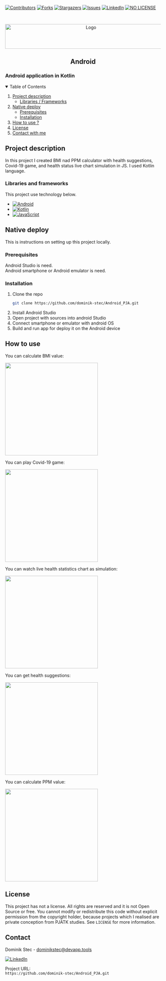 <!--
*** Thanks for checking out c. If you have a suggestion
*** that would make this better, please fork the repo and create a pull request
*** or simply open an issue with the tag "enhancement".
*** Thanks again! Now go create something AMAZING! :D
-->

<!-- PROJECT SHIELDS -->
<!--
*** I'm using markdown "reference style" links for readability.
*** Reference links are enclosed in brackets [ ] instead of parentheses ( ).
*** See the bottom of this document for the declaration of the reference variables
*** for contributors-url, forks-url, etc. This is an optional, concise syntax you may use.
*** https://www.markdownguide.org/basic-syntax/#reference-style-links
-->

[![Contributors][contributors-shield]][contributors-url]
[![Forks][forks-shield]][forks-url]
[![Stargazers][stars-shield]][stars-url]
[![Issues][issues-shield]][issues-url]
[![LinkedIn][linkedin-shield]][linkedin-url]
[![NO LICENSE][license-shield]][license-url]

<!-- PROJECT LOGO -->
<br />
<p align="center">
  <a href="https://gdansk.pja.edu.pl/pl/">
    <img src="images/logo.jpg" alt="Logo" width="540" height="80">
  </a>

  <h2 align="center">Android</h2>

<p align="center">
    <h3>     Android application in Kotlin
 </h3>
    <!-- <br />
    <a href="https://github.com/dccstcc/GRK_PJATK_practice"><strong>» go to CODE »</strong></a>
    <br />
    <br />  -->
    <!-- <a href="https://github.com/othneildrew/Best-README-Template">View Demo</a>
    ·
    <a href="https://github.com/othneildrew/Best-README-Template/issues">Report Bug</a>
    ·
    <a href="https://github.com/othneildrew/Best-README-Template/issues">Request Feature</a> -->
  </p>
</p>

<!-- TABLE OF CONTENTS -->
<details open="open">
  <summary>Table of Contents</summary>
  <ol>
    <li>
      <a href="#project-description">Project description</a>
      <ul>
        <li><a href="#libraries-and-frameworks">Libraries / Frameworks</a></li>
      </ul>
    </li>
    <li>
      <a href="#native-deploy">Native deploy</a>
      <ul>
        <li><a href="#prerequisites">Prerequisites</a></li>
        <li><a href="#installation">Installation</a></li>
      </ul>
    </li>
    <li><a href="#how-to-use">How to use ?</a></li>
    <!-- <li><a href="#roadmap">Roadmap</a></li>
    <li><a href="#contributing">Contributing</a></li> -->
    <li><a href="#license">License</a></li>
    <li><a href="#contact">Contact with me</a></li>
    <!-- <li><a href="#acknowledgements">Acknowledgements</a></li> -->
  </ol>
</details>

<!-- ABOUT THE PROJECT -->

## Project description

In this project I created BMI nad PPM calculator with health suggestions, Covid-19 game, and health status live chart simulation in JS. I used Kotlin language.

### Libraries and frameworks

This project use technology below.

- [![Android][android-shield]][android-url]
- [![Kotlin][kotlin-shield]][kotlin-url]
- [![JavaScript][javascript-shield]][javascript-url]

<!-- GETTING STARTED -->

## Native deploy

This is instructions on setting up this project locally.

### Prerequisites

Android Studio is need. <br/>
Android smartphone or Android emulator is need. <br/>

### Installation

1. Clone the repo
   ```sh
   git clone https://github.com/dominik-stec/Android_PJA.git
   ```
2. Install Android Studio
3. Open project with sources into android Studio
4. Connect smartphone or emulator with android OS
5. Build and run app for deploy it on the Android device

<!-- USAGE EXAMPLES -->

## How to use

You can calculate BMI value:

<img src="images/1.jpg" width="300"/>
<br>

You can play Covid-19 game:

<img src="images/2.jpg" width="300"/>
<br />

You can watch live health statistics chart as simulation:

<img src="images/3.jpg" width="300"/>
<br />

You can get health suggestions:

<img src="images/4.jpg" width="300"/>
<br />

You can calculate PPM value:

<img src="images/5.jpg" width="300"/>
<br />

<!-- _For more examples, please refer to the [Documentation](https://example.com)_ -->

<!-- ROADMAP
## Roadmap

See the [open issues](https://github.com/othneildrew/Best-README-Template/issues) for a list of proposed features (and known issues).

-->

<!-- CONTRIBUTING
## Contributing

Contributions are what make the open source community such an amazing place to learn, inspire, and create. Any contributions you make are **greatly appreciated**.

1. Fork the Project
2. Create your Feature Branch (`git checkout -b feature/AmazingFeature`)
3. Commit your Changes (`git commit -m 'Add some AmazingFeature'`)
4. Push to the Branch (`git push origin feature/AmazingFeature`)
5. Open a Pull Request

-->

<!-- LICENSE -->

## License

This project has not a license.
All rights are reserved and it is not Open Source or free. You cannot modify or redistribute this code without explicit permission from the copyright holder, because projects which I realised are private conception from PJATK studies.
See `LICENSE` for more information.

<!-- CONTACT -->

## Contact

Dominik Stec - dominikstec@devapp.tools

[![LinkedIn][linkedin-shield]][linkedin-url]

Project URL:
<br />
`https://github.com/dominik-stec/Android_PJA.git`

<!-- ACKNOWLEDGEMENTS
## Acknowledgements
* [GitHub Emoji Cheat Sheet](https://www.webpagefx.com/tools/emoji-cheat-sheet)
* [Img Shields](https://shields.io)
* [Choose an Open Source License](https://choosealicense.com)
* [GitHub Pages](https://pages.github.com)
* [Animate.css](https://daneden.github.io/animate.css)
* [Loaders.css](https://connoratherton.com/loaders)
* [Slick Carousel](https://kenwheeler.github.io/slick)
* [Smooth Scroll](https://github.com/cferdinandi/smooth-scroll)
* [Sticky Kit](http://leafo.net/sticky-kit)
* [JVectorMap](http://jvectormap.com)
* [Font Awesome](https://fontawesome.com)

-->

<!-- MARKDOWN LINKS & IMAGES -->
<!-- https://www.markdownguide.org/basic-syntax/#reference-style-links -->

[contributors-shield]: https://img.shields.io/github/contributors/dominik-stec/Cpp_PJA.svg?style=for-the-badge
[contributors-url]: https://github.com/dominik-stec/Android_PJA/graphs/contributors
[forks-shield]: https://img.shields.io/github/forks/dominik-stec/Android_PJA.svg?style=for-the-badge
[forks-url]: https://github.com/dominik-stec/Android_PJA/network/members
[stars-shield]: https://img.shields.io/github/stars/dominik-stec/Android_PJA.svg?style=for-the-badge
[stars-url]: https://github.com/dominik-stec/Android_PJA/stargazers
[issues-shield]: https://img.shields.io/github/issues/dominik-stec/Android_PJA.svg?style=for-the-badge
[issues-url]: https://github.com/dominik-stec/Android_PJA/issues
[license-shield]: https://img.shields.io/badge/License-NONE-orange
[license-url]: https://github.com/dominik-stec/Android_PJA/blob/main/LICENSE.md
[linkedin-shield]: https://img.shields.io/badge/-LinkedIn-black.svg?style=for-the-badge&logo=linkedin&colorB=555
[linkedin-url]: https://www.linkedin.com/in/dominik-stec
[product-screenshot]: images/screenshot.png
[android-shield]: https://img.shields.io/badge/-Android-red
[android-url]: https://www.android.com/intl/pl_pl/
[kotlin-shield]: https://img.shields.io/badge/-Kotlin-green
[kotlin-url]: https://kotlinlang.org/
[javascript-shield]: https://img.shields.io/badge/-JavaScript-blue
[javascript-url]: https://developer.mozilla.org/en-US/docs/Web/JavaScript

